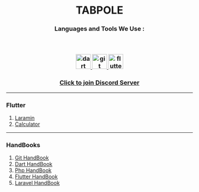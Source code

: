 <h1 align="center">
  TABPOLE
</h1>

  
<h3 align="center">Languages and Tools We Use :<h3>

<br>
  
<p align="center"> 
  <a href="https://dart.dev" target="_blank" rel="noreferrer"> 
    <img src="https://www.vectorlogo.zone/logos/dartlang/dartlang-icon.svg" alt="dart" width="40" height="40"/> 
  </a> 
    <a href="https://git-scm.com/" target="_blank" rel="noreferrer">
    <img src="https://www.vectorlogo.zone/logos/git-scm/git-scm-icon.svg" alt="git" width="40" height="40"/>
  </a>
  <a href="https://flutter.dev" target="_blank" rel="noreferrer"> 
    <img src="https://www.vectorlogo.zone/logos/flutterio/flutterio-icon.svg" alt="flutter" width="40" height="40"/> 
  </a> 
</p>


<h3 align="center">
  <a href="https://discord.gg/mFXvyddT" target="_blank">Click to join Discord Server</a>
</h3>
  
<hr>
  
<h3> Flutter </h3>

<ol>
  <li>
    <a href="https://github.com/tabpole/laramin" target="_blank">Laramin</a>
  </li>
  <li>
    <a href="https://github.com/tabpole/calculator" target="_blank">Calculator</a>
  </li>
</ol>
  
 <hr>
 
 <h3> HandBooks </h3>

<ol>
  <li>
    <a href="https://github.com/tabpole/git-handbook" target="_blank"> Git HandBook </a>
  </li>
  <li>
    <a href="https://github.com/tabpole/dart-handbook" target="_blank"> Dart HandBook </a>
  </li>
  <li>
    <a href="https://github.com/tabpole/php-handbook" target="_blank"> Php HandBook </a>
  </li>
  <li>
    <a href="https://github.com/tabpole/flutter-handbook" target="_blank"> Flutter HandBook </a>
  </li>
  <li>
    <a href="https://github.com/tabpole/laravel-handbook" target="_blank"> Laravel HandBook </a>
  </li>
</ol>
